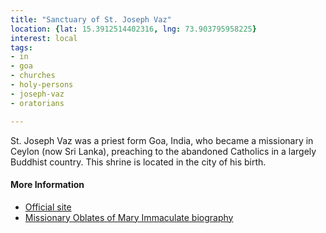 ```yaml
---
title: "Sanctuary of St. Joseph Vaz"
location: {lat: 15.3912514402316, lng: 73.903795958225}
interest: local
tags:
- in
- goa
- churches
- holy-persons
- joseph-vaz
- oratorians

---
```



St. Joseph Vaz was a priest form Goa, India, who became a missionary in Ceylon (now Sri Lanka), preaching to the abandoned Catholics in a largely Buddhist country.  This shrine is located in the city of his birth.

#### More Information

* [Official site](https://blessedjosephvaz.org/sanctuary.htm)
* [Missionary Oblates of Mary Immaculate biography](https://www.omiworld.org/our-charism/our-saints/non-oblate-causes/saint-joseph-vaz-1651-1711/biography/)





